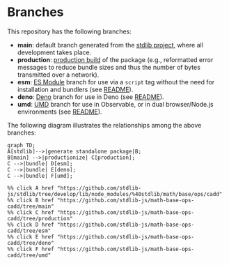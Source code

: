 <!--

@license Apache-2.0

Copyright (c) 2022 The Stdlib Authors.

Licensed under the Apache License, Version 2.0 (the "License");
you may not use this file except in compliance with the License.
You may obtain a copy of the License at

    http://www.apache.org/licenses/LICENSE-2.0

Unless required by applicable law or agreed to in writing, software
distributed under the License is distributed on an "AS IS" BASIS,
WITHOUT WARRANTIES OR CONDITIONS OF ANY KIND, either express or implied.
See the License for the specific language governing permissions and
limitations under the License.

-->

# Branches

This repository has the following branches:

-   **main**: default branch generated from the [stdlib project][stdlib-url], where all development takes place.
-   **production**: [production build][production-url] of the package (e.g., reformatted error messages to reduce bundle sizes and thus the number of bytes transmitted over a network).
-   **esm**: [ES Module][esm-url] branch for use via a `script` tag without the need for installation and bundlers (see [README][esm-readme]).
-   **deno**: [Deno][deno-url] branch for use in Deno (see [README][deno-readme]).
-   **umd**: [UMD][umd-url] branch for use in Observable, or in dual browser/Node.js environments (see [README][umd-readme]).

The following diagram illustrates the relationships among the above branches:

```mermaid
graph TD;
A[stdlib]-->|generate standalone package|B;
B[main] -->|productionize| C[production];
C -->|bundle| D[esm];
C -->|bundle| E[deno];
C -->|bundle| F[umd];

%% click A href "https://github.com/stdlib-js/stdlib/tree/develop/lib/node_modules/%40stdlib/math/base/ops/cadd"
%% click B href "https://github.com/stdlib-js/math-base-ops-cadd/tree/main"
%% click C href "https://github.com/stdlib-js/math-base-ops-cadd/tree/production"
%% click D href "https://github.com/stdlib-js/math-base-ops-cadd/tree/esm"
%% click E href "https://github.com/stdlib-js/math-base-ops-cadd/tree/deno"
%% click F href "https://github.com/stdlib-js/math-base-ops-cadd/tree/umd"
```

[stdlib-url]: https://github.com/stdlib-js/stdlib/tree/develop/lib/node_modules/%40stdlib/math/base/ops/cadd
[production-url]: https://github.com/stdlib-js/math-base-ops-cadd/tree/production
[deno-url]: https://github.com/stdlib-js/math-base-ops-cadd/tree/deno
[deno-readme]: https://github.com/stdlib-js/math-base-ops-cadd/blob/deno/README.md
[umd-url]: https://github.com/stdlib-js/math-base-ops-cadd/tree/umd
[umd-readme]: https://github.com/stdlib-js/math-base-ops-cadd/blob/umd/README.md
[esm-url]: https://github.com/stdlib-js/math-base-ops-cadd/tree/esm
[esm-readme]: https://github.com/stdlib-js/math-base-ops-cadd/blob/esm/README.md